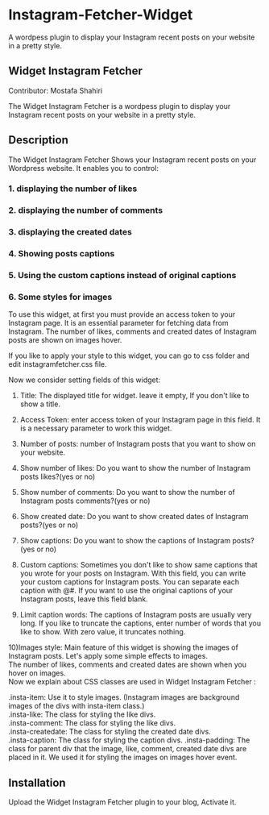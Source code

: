 # Instagram-Fetcher-Widget
A wordpess plugin to display your Instagram recent posts on your website in a pretty style.                         

## Widget Instagram Fetcher                                  
Contributor: Mostafa Shahiri
                                                   
The Widget Instagram Fetcher is a wordpess plugin to display your Instagram recent posts on your website in a pretty style.                     

## Description                                                          

The Widget Instagram Fetcher Shows your Instagram recent posts on your Wordpress website. It enables you to control:

 ###  1. displaying the number of likes                        
 ###  2. displaying the number of comments                       
 ###  3. displaying the created dates                    
 ###  4. Showing posts captions                                 
 ###  5. Using the custom captions instead of original captions                       
 ###  6. Some styles for images                           

To use this widget, at first you must provide an access token to your Instagram page. It is an essential parameter for fetching data from Instagram. The number of likes, comments and created dates of Instagram posts are shown on images hover.

If you like to apply your style to this widget, you can go to css folder and edit instagramfetcher.css file.            

Now we consider setting fields of this widget:                       

1) Title: The displayed title for widget. leave it empty, If you don't like to show a title.                

2) Access Token: enter access token of your Instagram page in this field. It is a necessary parameter to work this widget.        

3) Number of posts: number of Instagram posts that you want to show on your website.                  

4) Show number of likes: Do you want to show the number of Instagram posts likes?(yes or no)               

5) Show number of comments: Do you want to show the number of Instagram posts comments?(yes or no)          

6) Show created date: Do you want to show created dates of Instagram posts?(yes or no)              

7) Show captions: Do you want to show the captions of Instagram posts?(yes or no)              

8) Custom captions: Sometimes you don't like to show same captions that you wrote for your posts on Instagram. With this field, you can write your custom captions for Instagram posts. You can separate each caption with @#. If you want to use the original captions of your Instagram posts, leave this field blank.                          

9) Limit caption words: The captions of Instagram posts are usually very long. If you like to truncate the captions, enter number of words that you like to show. With zero value, it truncates nothing.                       

10)Images style: Main feature of this widget is showing the images of Instagram posts. Let's apply some simple effects to images.                                    
The number of likes, comments and created dates are shown when you hover on images.                       
Now we explain about CSS classes are used in Widget Instagram Fetcher :                           

.insta-item: Use it to style images. (Instagram images are background images of the divs with insta-item class.)         
.insta-like: The class for styling the like divs.                
.insta-comment: The class for styling the like divs.              
.insta-createdate: The class for styling the created date divs.             
.insta-caption: The class for styling the caption divs. .insta-padding: The class for parent div that the image, like, comment, created date divs are placed in it. We used it for styling the images on images hover event.               

## Installation                          

Upload the Widget Instagram Fetcher plugin to your blog, Activate it.




